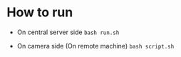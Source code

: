 # How to run

* On central server side
	`bash run.sh`

* On camera side (On remote machine)
	`bash script.sh`
